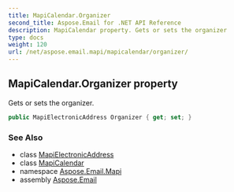 ```yaml
---
title: MapiCalendar.Organizer
second_title: Aspose.Email for .NET API Reference
description: MapiCalendar property. Gets or sets the organizer
type: docs
weight: 120
url: /net/aspose.email.mapi/mapicalendar/organizer/
---
```

## MapiCalendar.Organizer property

Gets or sets the organizer.

```csharp
public MapiElectronicAddress Organizer { get; set; }
```

### See Also

* class [MapiElectronicAddress](../../mapielectronicaddress/)
* class [MapiCalendar](../)
* namespace [Aspose.Email.Mapi](../../mapicalendar/)
* assembly [Aspose.Email](../../../)


